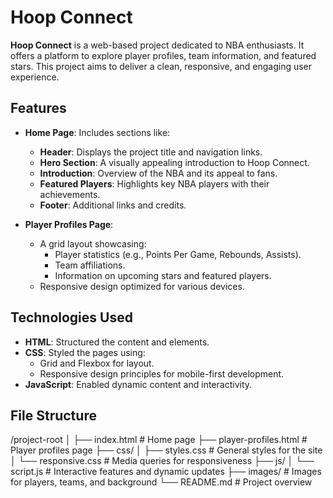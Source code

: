 # Hoop Connect

**Hoop Connect** is a web-based project dedicated to NBA enthusiasts. It offers a platform to explore player profiles, team information, and featured stars. This project aims to deliver a clean, responsive, and engaging user experience.

## Features

- **Home Page**: Includes sections like:
  - **Header**: Displays the project title and navigation links.
  - **Hero Section**: A visually appealing introduction to Hoop Connect.
  - **Introduction**: Overview of the NBA and its appeal to fans.
  - **Featured Players**: Highlights key NBA players with their achievements.
  - **Footer**: Additional links and credits.
  
- **Player Profiles Page**:
  - A grid layout showcasing:
    - Player statistics (e.g., Points Per Game, Rebounds, Assists).
    - Team affiliations.
    - Information on upcoming stars and featured players.
  - Responsive design optimized for various devices.

## Technologies Used

- **HTML**: Structured the content and elements.
- **CSS**: Styled the pages using:
  - Grid and Flexbox for layout.
  - Responsive design principles for mobile-first development.
- **JavaScript**: Enabled dynamic content and interactivity.

## File Structure
/project-root │ ├── index.html # Home page ├── player-profiles.html # Player profiles page ├── css/ │ ├── styles.css # General styles for the site │ └── responsive.css # Media queries for responsiveness ├── js/ │ └── script.js # Interactive features and dynamic updates ├── images/ # Images for players, teams, and background └── README.md # Project overview
